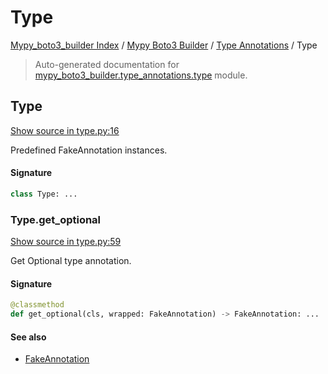 # Type

[Mypy_boto3_builder Index](../../README.md#mypy_boto3_builder-index) /
[Mypy Boto3 Builder](../index.md#mypy-boto3-builder) /
[Type Annotations](./index.md#type-annotations) /
Type

> Auto-generated documentation for [mypy_boto3_builder.type_annotations.type](https://github.com/youtype/mypy_boto3_builder/blob/main/mypy_boto3_builder/type_annotations/type.py) module.

## Type

[Show source in type.py:16](https://github.com/youtype/mypy_boto3_builder/blob/main/mypy_boto3_builder/type_annotations/type.py#L16)

Predefined FakeAnnotation instances.

#### Signature

```python
class Type: ...
```

### Type.get_optional

[Show source in type.py:59](https://github.com/youtype/mypy_boto3_builder/blob/main/mypy_boto3_builder/type_annotations/type.py#L59)

Get Optional type annotation.

#### Signature

```python
@classmethod
def get_optional(cls, wrapped: FakeAnnotation) -> FakeAnnotation: ...
```

#### See also

- [FakeAnnotation](./fake_annotation.md#fakeannotation)
